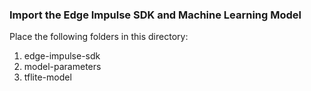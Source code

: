 
### Import the Edge Impulse SDK and Machine Learning Model

Place the following folders in this directory:

1. edge-impulse-sdk
1. model-parameters
1. tflite-model
